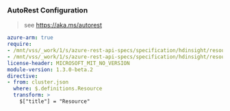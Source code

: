 ### AutoRest Configuration

> see https://aka.ms/autorest

``` yaml
azure-arm: true
require:
- /mnt/vss/_work/1/s/azure-rest-api-specs/specification/hdinsight/resource-manager/readme.md
- /mnt/vss/_work/1/s/azure-rest-api-specs/specification/hdinsight/resource-manager/readme.go.md
license-header: MICROSOFT_MIT_NO_VERSION
module-version: 1.3.0-beta.2
directive:
- from: cluster.json
  where: $.definitions.Resource
  transform: >
    $["title"] = "Resource"
```
